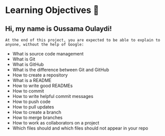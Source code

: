 # Learning Objectives 👏

## Hi, my name is Oussama Oulaydi!

`At the end of this project, you are expected to be able to explain to anyone, without the help of Google:`

* What is source code management
* What is Git
* What is GitHub
* What is the difference between Git and GitHub
* How to create a repository
* What is a README
* How to write good READMEs
* How to commit
* How to write helpful commit messages
* How to push code
* How to pull updates
* How to create a branch
* How to merge branches
* How to work as collaborators on a project
* Which files should and which files should not appear in your repo
